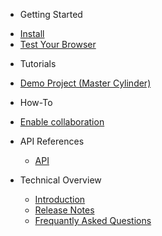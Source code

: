 - Getting Started
* [Install](getting-started/install.md)
* [Test Your Browser](getting-started/test-your-browser.md)

- Tutorials
* [Demo Project (Master Cylinder)](tutorials/demo-project.md)

- How-To
* [Enable collaboration](how-to/enable-collab.md)

- API References
  * [API](api/README.md)

- Technical Overview
  * [Introduction](technical-overview/introduction.md)
  * [Release Notes](technical-overview/zea-collab-1.0.1.md)
  * [Frequantly Asked Questions](FAQ)
